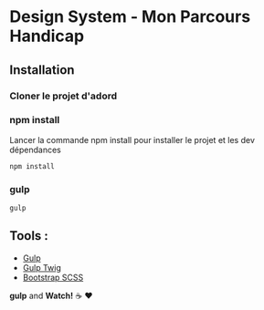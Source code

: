 # Design System - Mon Parcours Handicap

## Installation
### Cloner le projet d'adord
### npm install
Lancer la commande npm install pour installer le projet et les dev dépendances

    npm install
###  gulp
    gulp



## Tools :


* [Gulp](https://gulpjs.com)
* [Gulp Twig](https://www.npmjs.com/package/gulp-twig) 
* [Bootstrap SCSS](https://github.com/twbs/bootstrap/tree/v4.1.2/scss)



**gulp** and **Watch!** :coffee: :heart: